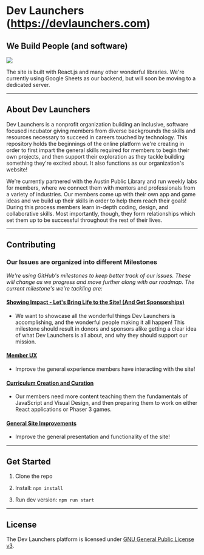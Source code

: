 # Dev Launchers (https://devlaunchers.com)

## We Build People (and software)

[![](https://dev-launchers.github.io/platform__website/images/dev-launchers__site-screenshot.jpg)](https://devlaunchers.com/)

The site is built with React.js and many other wonderful libraries. We're currently using Google Sheets as our backend, but will soon be moving to a dedicated server.

---

## About Dev Launchers

Dev Launchers is a nonprofit organization building an inclusive, software focused incubator giving members from diverse backgrounds the skills and resources necessary to succeed in careers touched by technology. This repository holds the beginnings of the online platform we're creating in order to first impart the general skills required for members to begin their own projects, and then support their exploration as they tackle building something they're excited about. It also functions as our organization's website! 

We’re currently partnered with the Austin Public Library and run weekly labs for members, where we connect them with mentors and professionals from a variety of industries. Our members come up with their own app and game ideas and we build up their skills in order to help them reach their goals! During this process members learn in-depth coding, design, and collaborative skills. Most importantly, though, they form relationships which set them up to be successful throughout the rest of their lives.

---

## Contributing

### Our Issues are organized into different Milestones

*We're using GitHub's milestones to keep better track of our issues. These will change as we progress and move further along with our roadmap. The current milestone's we're tackling are:*
    
#### [Showing Impact - Let's Bring Life to the Site! (And Get Sponsorships)](https://github.com/dev-launchers/platform__website/milestone/7)
 - We want to showcase all the wonderful things Dev Launchers is accomplishing, and the wonderful people making it all happen! This milestone should result in donors and sponsors alike getting a clear idea of what Dev Launchers is all about, and why they should support our mission.
    
#### [Member UX](https://github.com/dev-launchers/platform__website/milestone/9)
 - Improve the general experience members have interacting with the site!
 
#### [Curriculum Creation and Curation](https://github.com/dev-launchers/platform__website/milestone/9)
 - Our members need more content teaching them the fundamentals of JavaScript and Visual Design, and then preparing them to work on either React applications or Phaser 3 games.

#### [General Site Improvements](https://github.com/dev-launchers/platform__website/milestone/8)
 - Improve the general presentation and functionality of the site!
 
---
 
## Get Started

1. Clone the repo

2. Install: `npm install`

3. Run dev version: `npm run start`

---
 
## License

The Dev Launchers platform is licensed under [GNU General Public License v3](./LICENSE.md).

